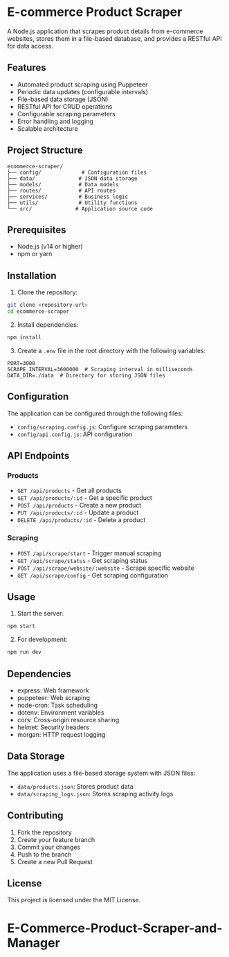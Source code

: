 # E-commerce Product Scraper

A Node.js application that scrapes product details from e-commerce websites, stores them in a file-based database, and provides a RESTful API for data access.

## Features

- Automated product scraping using Puppeteer
- Periodic data updates (configurable intervals)
- File-based data storage (JSON)
- RESTful API for CRUD operations
- Configurable scraping parameters
- Error handling and logging
- Scalable architecture

## Project Structure

```
ecommerce-scraper/
├── config/             # Configuration files
├── data/              # JSON data storage
├── models/            # Data models
├── routes/            # API routes
├── services/          # Business logic
├── utils/             # Utility functions
└── src/              # Application source code
```

## Prerequisites

- Node.js (v14 or higher)
- npm or yarn

## Installation

1. Clone the repository:
```bash
git clone <repository-url>
cd ecommerce-scraper
```

2. Install dependencies:
```bash
npm install
```

3. Create a `.env` file in the root directory with the following variables:
```
PORT=3000
SCRAPE_INTERVAL=3600000  # Scraping interval in milliseconds
DATA_DIR=./data  # Directory for storing JSON files
```

## Configuration

The application can be configured through the following files:

- `config/scraping.config.js`: Configure scraping parameters
- `config/api.config.js`: API configuration

## API Endpoints

### Products

- `GET /api/products` - Get all products
- `GET /api/products/:id` - Get a specific product
- `POST /api/products` - Create a new product
- `PUT /api/products/:id` - Update a product
- `DELETE /api/products/:id` - Delete a product

### Scraping

- `POST /api/scrape/start` - Trigger manual scraping
- `GET /api/scrape/status` - Get scraping status
- `POST /api/scrape/website/:website` - Scrape specific website
- `GET /api/scrape/config` - Get scraping configuration

## Usage

1. Start the server:
```bash
npm start
```

2. For development:
```bash
npm run dev
```

## Dependencies

- express: Web framework
- puppeteer: Web scraping
- node-cron: Task scheduling
- dotenv: Environment variables
- cors: Cross-origin resource sharing
- helmet: Security headers
- morgan: HTTP request logging

## Data Storage

The application uses a file-based storage system with JSON files:
- `data/products.json`: Stores product data
- `data/scraping_logs.json`: Stores scraping activity logs

## Contributing

1. Fork the repository
2. Create your feature branch
3. Commit your changes
4. Push to the branch
5. Create a new Pull Request

## License

This project is licensed under the MIT License. 
# E-Commerce-Product-Scraper-and-Manager
